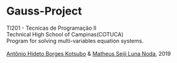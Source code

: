 # Gauss-Project
TI201 - Tecnicas de Programação II <br> Technical High School of Campinas(COTUCA) <br>
Program for solving multi-variables equation systems.
<br>
<br>
<span><a href='https://github.com/antoniokot'>Antônio Hideto Borges Kotsubo</a> & <a href='https://github.com/SeijiNoda'>Matheus Seiji Luna Noda</a>, 2019</span>

